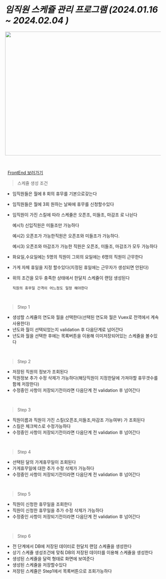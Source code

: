 # *임직원 스케쥴 관리 프로그램 (2024.01.16 ~ 2024.02.04 )*


<p align="center">
<img src="https://github.com/wonguk89/roster/assets/112766179/eef4d506-4c22-4b3a-8b2e-ff0b9bd59013" width="1200px" height="400px">
</p>
&nbsp;


&nbsp;
[FrontEnd 보러가기](https://github.com/wonguk89/roster_front)
>스케쥴 생성 조건


- 임직원들은 월에 8 회의 휴무를 기본으로갖는다


- 임직원들은 월에 3회 원하는 날짜에 휴무를 신청할수있다


- 임직원이 가진 스킬에 따라  스케쥴은 오픈조, 미들조, 마감조 로 나뉜다
 
    예시1) 신입직원은 미들조만 가능하다


    예시2) 오픈조가 가능한직원은 오픈조와 미들조가 가능하다.


    예시3) 오픈조와 마감조가 가능한 직원은 오픈조, 미들조, 마감조가 모두 가능하다


- 화요일,수요일에는 5명의 직원이 그외의 요일에는 6명의 직원이 근무한다

- 가게 자체 휴일을 지정 할수있다(지정된 휴일에는 근무자가 생성되면 안된다)

- 위의 조건을 모두 충족한 상태에서 한달치 스케쥴이 랜덤 생성된다

   `직원의 휴무일 간격이 어느정도 일정 해야한다`

&nbsp;

>Step 1

- 생성할 스케쥴의 연도와 월을 선택한다(선택된 연도와 월은 Vuex로 전역에서 계속사용한다)
- 년도와 월이 선택되었는지 validation 후 다음단계로 넘어간다
- 년도와 월을 선택한 후에는 목록버튼을 이용해 이미저장되어있는 스케쥴을 볼수있다


&nbsp;

>Step 2

- 저장된 직원의 정보가 조회된다
- 직원정보 추가 수정 삭제가 가능하다(해당직원이 지정한달에 가져야할 휴무갯수를 함께 저장한다)
- 수정중인 사항이 저장되기전이라면 다음단계 전 validation 후 넘어간다

&nbsp;
>Step 3

- 직원이름과 직원이 가진 스킬(오픈조,미들조,마감조 가능여부) 가 조회된다
- 스킬은 체크박스로 수정가능하다
- 수정중인 사항이 저장되기전이라면 다음단계 전 validation 후 넘어간다

&nbsp;
>Step 4

- 선택된 달의 가게휴무일이 조회된다
- 가게휴무일에 대한 추가 수정 삭제가 가능하다
- 수정중인 사항이 저장되기전이라면 다음단계 전 validation 후 넘어간다

&nbsp;
>Step 5

- 직원이 신청한 휴무일을 조회한다
- 직원이 신청한 휴무일을 추가 수정 삭제가 가능하다
- 수정중인 사항이 저장되기전이라면 다음단계 전 validation 후 넘어간다

&nbsp;
>Step 6
- 전 단계에서 DB에 저장된 데이터로 한달치 랜덤 스케쥴을 생성한다
- 상기 스케쥴 생성조건에 맞춰 DB의 저장된 데이터를 이용해 스케쥴을 생성한다
- 생성된 스케쥴을 달력 형태로 화면에 보여준다
- 생성된 스케쥴을 저장할수있다
- 저장된 스케쥴은 Step1에서 목록버튼으로 조회가능하다

&nbsp;




